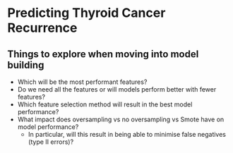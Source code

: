 # Predicting Thyroid Cancer Recurrence

## Things to explore when moving into model building
- Which will be the most performant features?
- Do we need all the features or will models perform better with fewer features?
- Which feature selection method will result in the best model performance?
- What impact does oversampling vs no oversampling vs Smote have on model performance? 
    - In particular, will this result in being able to minimise false negatives (type II errors)?
